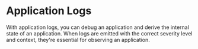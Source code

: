 # Application Logs
With application logs, you can debug an application and derive the internal state of an application. When logs are emitted with the correct severity level and context, they're essential for observing an application.